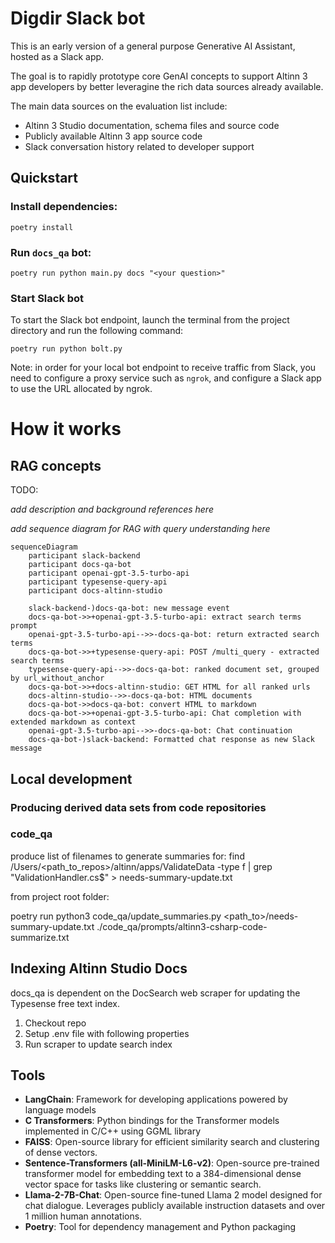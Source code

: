 # Digdir Slack bot 

This is an early version of a general purpose Generative AI Assistant, hosted as a Slack app. 

The goal is to rapidly prototype core GenAI concepts to support Altinn 3 app developers by better leveragine the rich data sources already available. 

The main data sources on the evaluation list include:

- Altinn 3 Studio documentation, schema files and source code
- Publicly available Altinn 3 app source code
- Slack conversation history related to developer support


## Quickstart


### Install dependencies:  

`poetry install`

### Run `docs_qa` bot: 

`poetry run python main.py docs "<your question>"`

### Start Slack bot

To start the Slack bot endpoint, launch the terminal from the project directory and run the following command:

`poetry run python bolt.py`

Note: in order for your local bot endpoint to receive traffic from Slack, you need to configure a proxy service such as `ngrok`, and configure a Slack app to use the URL allocated by ngrok.
<br>


# How it works

## RAG concepts

TODO: 

_add description and background references here_


_add sequence diagram for RAG with query understanding here_

```mermaid
sequenceDiagram    
    participant slack-backend
    participant docs-qa-bot
    participant openai-gpt-3.5-turbo-api 
    participant typesense-query-api
    participant docs-altinn-studio

    slack-backend-)docs-qa-bot: new message event
    docs-qa-bot->>+openai-gpt-3.5-turbo-api: extract search terms prompt
    openai-gpt-3.5-turbo-api-->>-docs-qa-bot: return extracted search terms
    docs-qa-bot->>+typesense-query-api: POST /multi_query - extracted search terms
    typesense-query-api-->>-docs-qa-bot: ranked document set, grouped by url_without_anchor
    docs-qa-bot->>+docs-altinn-studio: GET HTML for all ranked urls
    docs-altinn-studio-->>-docs-qa-bot: HTML documents
    docs-qa-bot->>docs-qa-bot: convert HTML to markdown
    docs-qa-bot->>+openai-gpt-3.5-turbo-api: Chat completion with extended markdown as context
    openai-gpt-3.5-turbo-api-->>-docs-qa-bot: Chat continuation
    docs-qa-bot-)slack-backend: Formatted chat response as new Slack message
```


## Local development


### Producing derived data sets from code repositories

### code_qa

produce list of filenames to generate summaries for:
find /Users/<path_to_repos>/altinn/apps/ValidateData -type f | grep "ValidationHandler.cs$" > needs-summary-update.txt

from project root folder:

poetry run python3 code_qa/update_summaries.py <path_to>/needs-summary-update.txt ./code_qa/prompts/altinn3-csharp-code-summarize.txt




## Indexing Altinn Studio Docs

docs_qa is dependent on the DocSearch web scraper for updating the Typesense free text index.

1. Checkout repo
2. Setup .env file with following properties
3. Run scraper to update search index


## Tools
- **LangChain**: Framework for developing applications powered by language models
- **C Transformers**: Python bindings for the Transformer models implemented in C/C++ using GGML library
- **FAISS**: Open-source library for efficient similarity search and clustering of dense vectors.
- **Sentence-Transformers (all-MiniLM-L6-v2)**: Open-source pre-trained transformer model for embedding text to a 384-dimensional dense vector space for tasks like clustering or semantic search.
- **Llama-2-7B-Chat**: Open-source fine-tuned Llama 2 model designed for chat dialogue. Leverages publicly available instruction datasets and over 1 million human annotations. 
- **Poetry**: Tool for dependency management and Python packaging

